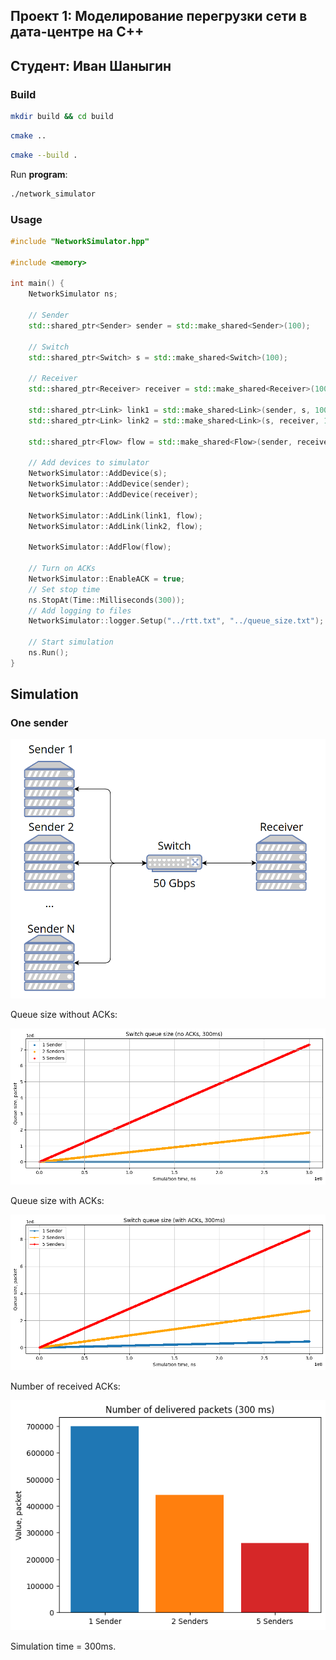 ## Проект 1: Моделирование перегрузки сети в дата-центре на C++
## Студент: Иван Шаныгин

### Build

```bash
mkdir build && cd build
```
```bash
cmake ..
```
```bash
cmake --build .
```
Run **program**:
```bash
./network_simulator
```

### Usage

```cpp
#include "NetworkSimulator.hpp"

#include <memory>

int main() {
    NetworkSimulator ns;

    // Sender
    std::shared_ptr<Sender> sender = std::make_shared<Sender>(100);

    // Switch
    std::shared_ptr<Switch> s = std::make_shared<Switch>(100);

    // Receiver
    std::shared_ptr<Receiver> receiver = std::make_shared<Receiver>(100);

    std::shared_ptr<Link> link1 = std::make_shared<Link>(sender, s, 100);
    std::shared_ptr<Link> link2 = std::make_shared<Link>(s, receiver, 100);

    std::shared_ptr<Flow> flow = std::make_shared<Flow>(sender, receiver, 100);

    // Add devices to simulator
    NetworkSimulator::AddDevice(s);
    NetworkSimulator::AddDevice(sender);
    NetworkSimulator::AddDevice(receiver);

    NetworkSimulator::AddLink(link1, flow);
    NetworkSimulator::AddLink(link2, flow);

    NetworkSimulator::AddFlow(flow);

    // Turn on ACKs
    NetworkSimulator::EnableACK = true;
    // Set stop time
    ns.StopAt(Time::Milliseconds(300));
    // Add logging to files
    NetworkSimulator::logger.Setup("../rtt.txt", "../queue_size.txt");

    // Start simulation
    ns.Run();
}
```

## Simulation

### One sender 

![](images/topology.png)

Queue size without ACKs:

![](images/queue_size_no_acks_plot.png)

Queue size with ACKs:

![](images/queue_size_acks_plot.png)

Number of received ACKs:

![](images/delivered_packets_plot.png)

Simulation time = 300ms.
